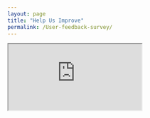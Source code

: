 ```yaml
---
layout: page
title: "Help Us Improve"
permalink: /User-feedback-survey/
---
```



<iframe src="https://docs.google.com/forms/d/e/1FAIpQLSc89UZV9ghgWuaKlfHL_zgEu-t0Nr-zLdx0_r7EZo_QxNtYGw/viewform?embedded-true"

        width="100%" 
        height="800px" 
        frameborder="0" 
        marginheight="0" 
        marginwidth="0">
    Loading…
</iframe>
